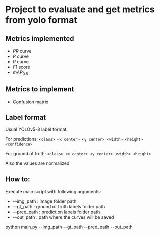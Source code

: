 # Project to evaluate and get metrics from yolo format

## Metrics implemented
- $PR$ curve
- $P$ curve
- $R$ curve
- $F1$ score
- $mAP_{0.5}$
## Metrics to implement
- Confusion matrix

## Label format
Usual YOLOv5-8 label format. 

For predictions: 
`<class> <x_center> <y_center> <width> <height> <confidence> ` 

For ground of truth:
`<class> <x_center> <y_center> <width> <height> ` 

Also the values are normalized 

## How to:
Execute main script with following arguments:
- --img_path : image folder path
- --gt_path : ground of truth labels folder path
- --pred_path : prediction labels folder path
- --out_path :  path where the curves will be saved

python main.py --img_path --gt_path --pred_path --out_path 








